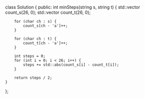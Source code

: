 class Solution {
public:
    int minSteps(string s, string t) {
         std::vector<int> count_s(26, 0);
        std::vector<int> count_t(26, 0);

        for (char ch : s) {
            count_s[ch - 'a']++;
        }

        for (char ch : t) {
            count_t[ch - 'a']++;
        }

        int steps = 0;
        for (int i = 0; i < 26; i++) {
            steps += std::abs(count_s[i] - count_t[i]);
        }

        return steps / 2;  
    }
};
